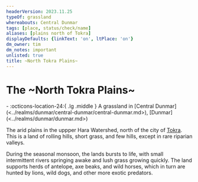 ```yaml
---
headerVersion: 2023.11.25
typeOf: grassland
whereabouts: Central Dunmar
tags: [place, status/check/name]
aliases: [plains north of Tokra]
displayDefaults: {linkText: 'on', ltPlace: 'on'}
dm_owner: tim
dm_notes: important
unlisted: true
title: ~North Tokra Plains~
---
```

# The ~North Tokra Plains~
<div class="grid cards ext-narrow-margin ext-one-column" markdown>
-    :octicons-location-24:{ .lg .middle } A grassland in [Central Dunmar](<../realms/dunmar/central-dunmar/central-dunmar.md>), [Dunmar](<../realms/dunmar/dunmar.md>)  
</div>


The arid plains in the uppper Hara Watershed, north of the city of [Tokra](<../realms/dunmar/central-dunmar/tokra/tokra.md>). This is a land of rolling hills, short grass, and few hills, except in rare riparian valleys. 

During the seasonal monsoon, the lands bursts to life, with small intermittent rivers springing awake and lush grass growing quickly. The land supports herds of antelope, axe beaks, and wild horses, which in turn are hunted by lions, wild dogs, and other more exotic predators. 